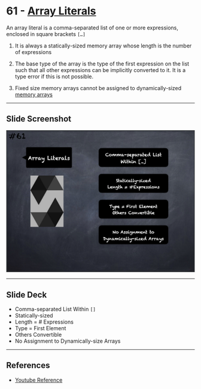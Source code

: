 # 61 - [Array Literals](Array%20Literals.md)
An array literal is a comma-separated list of one or more expressions, enclosed in square brackets `[…]`

1. It is always a statically-sized memory array whose length is the number of expressions
    
2. The base type of the array is the type of the first expression on the list such that all other expressions can be implicitly converted to it. It is a type error if this is not possible.
    
3. Fixed size memory arrays cannot be assigned to dynamically-sized [memory arrays](Memory%20Arrays.md)

___
## Slide Screenshot
![061.png](../../images/2.%20Solidity%20101/061.png)
___
## Slide Deck
- Comma-separated List Within `[]`
- Statically-sized
- Length = # Expressions
- Type = First Element
- Others Convertible
- No Assignment to Dynamically-size Arrays
___
## References
- [Youtube Reference](https://www.youtube.com/watch?v=WgU7KKKomMk)


